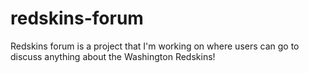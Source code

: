 # redskins-forum
Redskins forum is a project that I'm working on where users can go to discuss anything about the Washington Redskins! 
